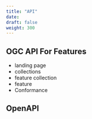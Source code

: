 ```yaml
---
title: "API"
date:
draft: false
weight: 300
---
```


## OGC API For Features

- landing page
- collections
- feature collection
- feature
-  Conformance


## OpenAPI

